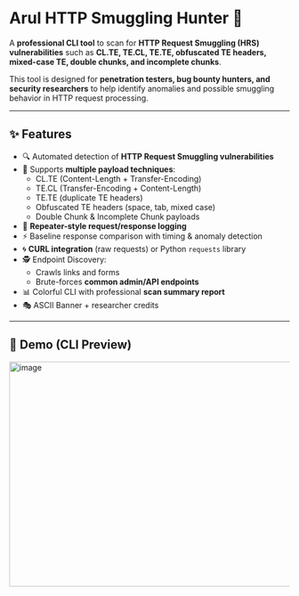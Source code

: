 # Arul HTTP Smuggling Hunter 🚀

A **professional CLI tool** to scan for **HTTP Request Smuggling (HRS) vulnerabilities** such as **CL.TE, TE.CL, TE.TE, obfuscated TE headers, mixed-case TE, double chunks, and incomplete chunks**.  

This tool is designed for **penetration testers, bug bounty hunters, and security researchers** to help identify anomalies and possible smuggling behavior in HTTP request processing.

---

## ✨ Features
- 🔍 Automated detection of **HTTP Request Smuggling vulnerabilities**
- 📡 Supports **multiple payload techniques**:
  - CL.TE (Content-Length + Transfer-Encoding)
  - TE.CL (Transfer-Encoding + Content-Length)
  - TE.TE (duplicate TE headers)
  - Obfuscated TE headers (space, tab, mixed case)
  - Double Chunk & Incomplete Chunk payloads
- 📑 **Repeater-style request/response logging**
- ⚡ Baseline response comparison with timing & anomaly detection
- 🌀 **CURL integration** (raw requests) or Python `requests` library
- 🕵️ Endpoint Discovery:
  - Crawls links and forms
  - Brute-forces **common admin/API endpoints**
- 📊 Colorful CLI with professional **scan summary report**
- 🎭 ASCII Banner + researcher credits

---

## 📸 Demo (CLI Preview)

<img width="825" height="404" alt="image" src="https://github.com/user-attachments/assets/6a819aed-b420-4539-8d44-15312504bf62" />
